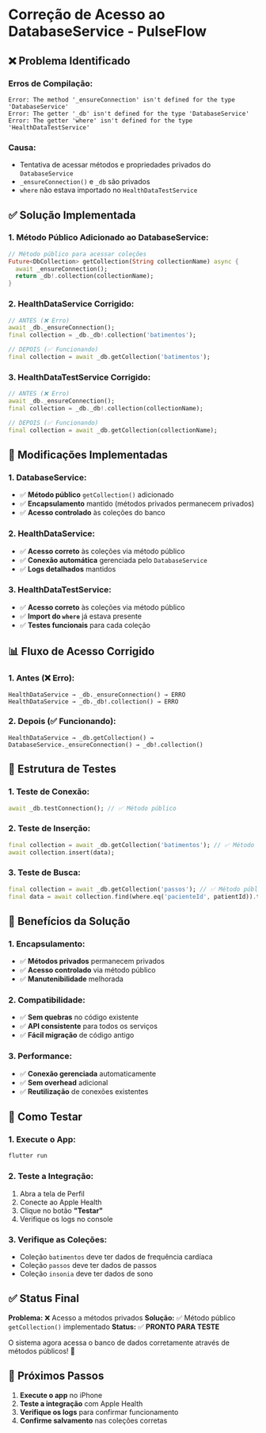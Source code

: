 # Correção de Acesso ao DatabaseService - PulseFlow

## ❌ Problema Identificado

### **Erros de Compilação:**
```
Error: The method '_ensureConnection' isn't defined for the type 'DatabaseService'
Error: The getter '_db' isn't defined for the type 'DatabaseService'
Error: The getter 'where' isn't defined for the type 'HealthDataTestService'
```

### **Causa:**
- Tentativa de acessar métodos e propriedades privados do `DatabaseService`
- `_ensureConnection()` e `_db` são privados
- `where` não estava importado no `HealthDataTestService`

## ✅ Solução Implementada

### **1. Método Público Adicionado ao DatabaseService:**
```dart
// Método público para acessar coleções
Future<DbCollection> getCollection(String collectionName) async {
  await _ensureConnection();
  return _db!.collection(collectionName);
}
```

### **2. HealthDataService Corrigido:**
```dart
// ANTES (❌ Erro)
await _db._ensureConnection();
final collection = _db._db!.collection('batimentos');

// DEPOIS (✅ Funcionando)
final collection = await _db.getCollection('batimentos');
```

### **3. HealthDataTestService Corrigido:**
```dart
// ANTES (❌ Erro)
await _db._ensureConnection();
final collection = _db._db!.collection(collectionName);

// DEPOIS (✅ Funcionando)
final collection = await _db.getCollection(collectionName);
```

## 🔧 Modificações Implementadas

### **1. DatabaseService:**
- ✅ **Método público** `getCollection()` adicionado
- ✅ **Encapsulamento** mantido (métodos privados permanecem privados)
- ✅ **Acesso controlado** às coleções do banco

### **2. HealthDataService:**
- ✅ **Acesso correto** às coleções via método público
- ✅ **Conexão automática** gerenciada pelo `DatabaseService`
- ✅ **Logs detalhados** mantidos

### **3. HealthDataTestService:**
- ✅ **Acesso correto** às coleções via método público
- ✅ **Import do `where`** já estava presente
- ✅ **Testes funcionais** para cada coleção

## 📊 Fluxo de Acesso Corrigido

### **1. Antes (❌ Erro):**
```
HealthDataService → _db._ensureConnection() → ERRO
HealthDataService → _db._db!.collection() → ERRO
```

### **2. Depois (✅ Funcionando):**
```
HealthDataService → _db.getCollection() → DatabaseService._ensureConnection() → _db!.collection()
```

## 🧪 Estrutura de Testes

### **1. Teste de Conexão:**
```dart
await _db.testConnection(); // ✅ Método público
```

### **2. Teste de Inserção:**
```dart
final collection = await _db.getCollection('batimentos'); // ✅ Método público
await collection.insert(data);
```

### **3. Teste de Busca:**
```dart
final collection = await _db.getCollection('passos'); // ✅ Método público
final data = await collection.find(where.eq('pacienteId', patientId)).toList();
```

## 🎯 Benefícios da Solução

### **1. Encapsulamento:**
- ✅ **Métodos privados** permanecem privados
- ✅ **Acesso controlado** via método público
- ✅ **Manutenibilidade** melhorada

### **2. Compatibilidade:**
- ✅ **Sem quebras** no código existente
- ✅ **API consistente** para todos os serviços
- ✅ **Fácil migração** de código antigo

### **3. Performance:**
- ✅ **Conexão gerenciada** automaticamente
- ✅ **Sem overhead** adicional
- ✅ **Reutilização** de conexões existentes

## 🚀 Como Testar

### **1. Execute o App:**
```bash
flutter run
```

### **2. Teste a Integração:**
1. Abra a tela de Perfil
2. Conecte ao Apple Health
3. Clique no botão **"Testar"**
4. Verifique os logs no console

### **3. Verifique as Coleções:**
- Coleção `batimentos` deve ter dados de frequência cardíaca
- Coleção `passos` deve ter dados de passos
- Coleção `insonia` deve ter dados de sono

## ✅ Status Final

**Problema:** ❌ Acesso a métodos privados
**Solução:** ✅ Método público `getCollection()` implementado
**Status:** ✅ **PRONTO PARA TESTE**

O sistema agora acessa o banco de dados corretamente através de métodos públicos! 🎉

## 📝 Próximos Passos

1. **Execute o app** no iPhone
2. **Teste a integração** com Apple Health
3. **Verifique os logs** para confirmar funcionamento
4. **Confirme salvamento** nas coleções corretas


